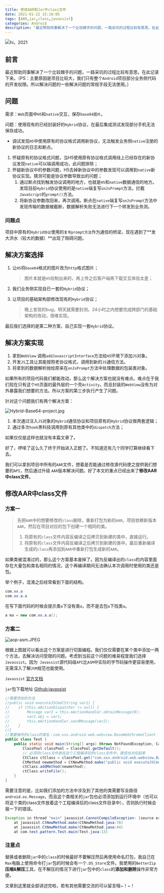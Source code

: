 ```yaml
---
title: 修改AAR和Jar中class文件
date: 2021-01-22 15:10:05
tags: [AAR,jar,class,javassist]
categories: Android
description: "最近帮助同事解决了一个比较棘手的问题，一路采坑的过程比较有意思。在此记录下来。（PS：主要原因是项目比较大，我们只有整个Android项目部分业务侧代码的开发权限。所以解决问题的一些解决问题的常规手段无法使用。） "
---
```


![hi，2021](https://img-blog.csdnimg.cn/img_convert/cb84db57e4f6bbcf2c70c0bf9740d8ed.png#pic_center)


## 前言
最近帮助同事解决了一个比较棘手的问题，一路采坑的过程比较有意思。在此记录下来。（PS：主要原因是项目比较大，我们只有整个`Android`项目部分业务侧代码的开发权限。所以解决问题的一些解决问题的常规手段无法使用。）

## 问题

需求：`Web`页面中`H5`和`native`交互，保存`base64图片`。

问题：使用现有的已经封装好的`Hybrid`协议，在最后集成测试发现部分手机无法保存成功。

- 调试发现`H5`中使用原有的协议格式调用新协议，无法触发业务侧`native`注册的新协议的日志和断点。

1. 怀疑原有的协议格式问题，当H5使用原有协议格式调用线上已经存在的新协议发现`native`可以端调用成功，此问题排除；
2. 怀疑新协议中的参数问题，H5去掉新协议中的参数发现可以调用到`native`新协议实现。猜测可能是协议参数导致出的问题；
    1. 通过断点找到触发协议调用的地方，也就是`H5`和`native`数据通信的地方。发现目前`Hybrid`协议使用的是`native`端复写`onJsPrompt`方法，拦截`JavaScript`的`prompt()`方法。
    2. 将新协议参数改回来，再次调用。断点在`native`端复写`onJsPrompt`方法中发现传输的数据被截断，数据解析失败无法进行下一个转发到业务测。

### 问题点

项目中原有的`Hybrid协议`使用的`复写prompt方法`作为通信的桥梁，现在遇到了**发大洪水（较大的数据）**出现了阻碍问题。

## 解决方案选择

1. 让`H5`将`base64`格式的图片改为`http`格式图片；
  
   > 图片本就是`H5`绘制出来的，再上传之后客户端再下载交互体验太差；
2. 我们业务侧实现自已一套的`Hybrid`协议；
3. 让项目的基础架构部修改现有的`Hybrid`协议；

   > 晚上发现的bug，明天就需要封测。24小时之内想要完成跨部门的基础架构的改动，很难实现。

最后我们选择的是第二种方案，自己实现一套`Hybrid`协议。

## 解决方案实现

1. 拿到`WebView` 调用`addJavascriptInterface`方法给`H5`环境下添加`JS`对象。
2. 开发`JS`工具让其能按照老协议格式，调用到新的`JS`通信方法。
3. 将拿到的数据解析抛给原来在`onJsPrompt`方法中处理数据的包装类对象。

如果所有的项目代码我们都能改动，那么这个解决方案也就没有难点。难点在于我们现在只有这个`H5`页面的最外层的一个壳`Activity`，而且封装的`WebView`没有为对外暴露我们想要的方法。所以方案的第三步执行产生了问题。

针对这个问题我们有两个解决方案：

![Hybrid-Base64-project.jpg](https://img-blog.csdnimg.cn/img_convert/60faeadb5a7c3cbbe60255c0198cc86d.png#pic_center)


1. 本次通过注入`JS`对象的`Hybrid`通信协议和项目原有的`Hybrid`协议做两套逻辑；
2. 通过多次`hook`黑科技调用到原有其他类中的`dispatch`方法；

如果仅仅是这样也就没有本篇文章了。

好了，啰嗦了这么久了终于开始进入正题了。不知道还有几个同学打算继续看下去。

我们可以拿到项目中所有的`AAR`文件，想着是否能通过修改源代码使之提供我们想要的`API`，然后通过升级 `AAR`版本解决问题。好了本文的重点已经出来了**修改AAR中class文件**。



## 修改AAR中class文件

### 方案一

> 先把`AAR`中的想要修改的`class`删除，重新打包为新的`AAR`。项目依赖新版本`AAR`，然后在项目对应的包下创建一个相同的类。
> 1. 将原有的`class`文件内容反编译之后拷贝到新建的类中，直接运行。
> 2. 将原有的`class`文件内容反编译之后拷贝到新建的类中。最后重新编译生成的`class`再添加到`AAR`中重新打包生成新的`AAR`。

如果类被混淆过的，那么这个方案基本废掉了。因为反编译出的`class`的内容里面存在大量包和类名相同的情况，这个再编译期间无法确认本次调用时使用的类还是包。

举个例子，混淆之后经常看到下面的结构。

```java
com.xx.a
com.xx.a.a
```

在写下面代码的时候会提示类`a`下没有类`a`，而不是去包`a`下找类`a`。

```java
a ma = new com.xx.a.a();
```

### 方案二

![aop-asm.JPEG](https://img-blog.csdnimg.cn/img_convert/8c9a841fee6b7bb598bdac9ec03a5377.png#pic_center)


根据上图就可以看出这个方案是进行切面编程。我们仅仅需要在某个类中添加一两个方法，去解决访问受限的问题。考虑到当前这个问题的难易程度我们选择`Javassist`。因为` Javassist`源代码级`API`比`ASM`中实际的字节码操作更容易使用，无需深入了解`JVM`规范也能使用。

`Javassist` [官方文档](http://www.javassist.org/html/)

`jar`包下载地址 [Github:javassist](https://github.com/jboss-javassist/javassist)

```java
//需要添加的方法
//public void executeJSCmd(String var1) {
//    if (this.mActionDispatcher != null) {
//        Message var2 = this.mActionHandler.obtainMessage(0);
//        var2.obj = var1;
//        this.mActionHandler.sendMessage(var2);
//    }
//}
//需要操作的class的类名：com.xxx.android.web.webview.BaseWebChromeClient
public class Test {
    public static void main(String[] args) throws NotFoundException, CannotCompileException, IOException {
        ClassPool classPool = ClassPool.getDefault();
        // 必须将class文件放在这个工程编译后的class文件中，路径也对应起来
        CtClass ctClass = classPool.get("com.xxx.android.web.webview.BaseWebChromeClient");
        CtMethod newmethod = CtNewMethod.make("public void executeJSCmd(String message) { if (this.mActionDispatcher != null) { android.os.Message msg = this.mActionHandler.obtainMessage(0); msg.obj = message; this.mActionHandler.sendMessage(msg); } }",ctClass);
        ctClass.addMethod(newmethod);
        ctClass.writeFile();
    }
}
```

需要注意的是，比如我们添加的方法中涉及到了其他的类需要写全路径`android.os.Message`，而且这个类相关的`jar`包也必须添加到运行环境中（也可以将这个类的class文件放着这个工程编译后的class文件目录中），否则执行时候会报一下的错误。

```java
Exception in thread "main" javassist.CannotCompileException: [source error] no such class: android.os.Message
	at javassist.CtNewMethod.make(CtNewMethod.java:78)
	at javassist.CtNewMethod.make(CtNewMethod.java:44)
	at com.test.pattern.Test.main(Test.java:13)
```

### 注意点

替换或者删除`jar`中的`class`的时候最好不要解压然后再使用命名打包，我自己在`Max`电脑上使用命令打`jar`包的时候会有一个`.DS_Store`文件。我使用的`BetterZip`**压缩&解压**工具，在不解压的情况下进行`jar`包中的`class`的**添加和删除**操作非常方便。

文章到这里就全部讲述完啦，若有其他需要交流的可以留言哦~！~！